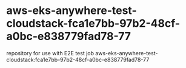 # aws-eks-anywhere-test-cloudstack-fca1e7bb-97b2-48cf-a0bc-e838779fad78-77
repository for use with E2E test job aws-eks-anywhere-test-cloudstack:fca1e7bb-97b2-48cf-a0bc-e838779fad78-77
